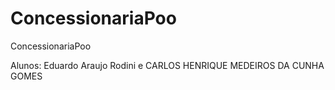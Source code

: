 # ConcessionariaPoo
ConcessionariaPoo

Alunos: Eduardo Araujo Rodini e CARLOS HENRIQUE MEDEIROS DA CUNHA GOMES
